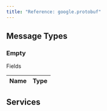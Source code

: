 ```yaml
---
title: "Reference: google.protobuf"
---
```

## Message Types 

### Empty

Fields

| Name | Type |
| ---- | ---- |

## Services 

